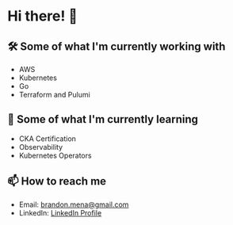 # Hi there! 👋

## 🛠️ Some of what I'm currently working with

- AWS
- Kubernetes
- Go
- Terraform and Pulumi

## 🌱 Some of what I'm currently learning

- CKA Certification
- Observability
- Kubernetes Operators

## 📫 How to reach me

- Email: brandon.mena@gmail.com
- LinkedIn: [LinkedIn Profile](https://www.linkedin.com/in/brandon-mena/)
